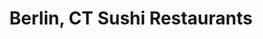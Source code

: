 ---
layout: city
title: Berlin, CT Sushi Restaurants
permalink: /connecticut/berlin/
stateAbbr: CT
stateName: Connecticut
cityName: Berlin

---